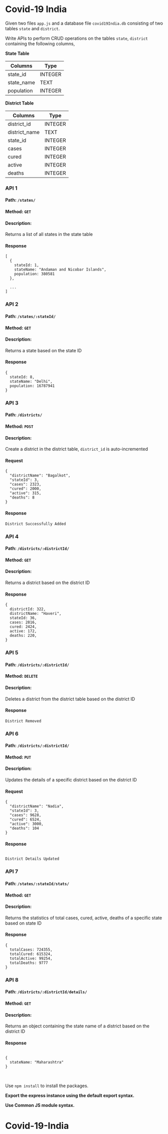 # Covid-19 India

Given two files `app.js` and a database file `covid19India.db` consisting of two tables `state` and `district`.

Write APIs to perform CRUD operations on the tables `state`, `district` containing the following columns,

**State Table**

| Columns    | Type    |
| ---------- | ------- |
| state_id   | INTEGER |
| state_name | TEXT    |
| population | INTEGER |

**District Table**

| Columns       | Type    |
| ------------- | ------- |
| district_id   | INTEGER |
| district_name | TEXT    |
| state_id      | INTEGER |
| cases         | INTEGER |
| cured         | INTEGER |
| active        | INTEGER |
| deaths        | INTEGER |

### API 1

#### Path: `/states/`

#### Method: `GET`

#### Description:

Returns a list of all states in the state table

#### Response

```
[
  {
    stateId: 1,
    stateName: "Andaman and Nicobar Islands",
    population: 380581
  },

  ...
]
```

### API 2

#### Path: `/states/:stateId/`

#### Method: `GET`

#### Description:

Returns a state based on the state ID

#### Response

```
{
  stateId: 8,
  stateName: "Delhi",
  population: 16787941
}
```

### API 3

#### Path: `/districts/`

#### Method: `POST`

#### Description:

Create a district in the district table, `district_id` is auto-incremented

#### Request

```
{
  "districtName": "Bagalkot",
  "stateId": 3,
  "cases": 2323,
  "cured": 2000,
  "active": 315,
  "deaths": 8
}
```

#### Response

```
District Successfully Added
```

### API 4

#### Path: `/districts/:districtId/`

#### Method: `GET`

#### Description:

Returns a district based on the district ID

#### Response

```
{
  districtId: 322,
  districtName: "Haveri",
  stateId: 36,
  cases: 2816,
  cured: 2424,
  active: 172,
  deaths: 220,
}
```

### API 5

#### Path: `/districts/:districtId/`

#### Method: `DELETE`

#### Description:

Deletes a district from the district table based on the district ID

#### Response

```
District Removed

```

### API 6

#### Path: `/districts/:districtId/`

#### Method: `PUT`

#### Description:

Updates the details of a specific district based on the district ID

#### Request

```
{
  "districtName": "Nadia",
  "stateId": 3,
  "cases": 9628,
  "cured": 6524,
  "active": 3000,
  "deaths": 104
}
```

#### Response

```

District Details Updated

```

### API 7

#### Path: `/states/:stateId/stats/`

#### Method: `GET`

#### Description:

Returns the statistics of total cases, cured, active, deaths of a specific state based on state ID

#### Response

```
{
  totalCases: 724355,
  totalCured: 615324,
  totalActive: 99254,
  totalDeaths: 9777
}

```

### API 8

#### Path: `/districts/:districtId/details/`

#### Method: `GET`

#### Description:

Returns an object containing the state name of a district based on the district ID

#### Response

```

{
  stateName: "Maharashtra"
}

```

<br/>

Use `npm install` to install the packages.

**Export the express instance using the default export syntax.**

**Use Common JS module syntax.**
# Covid-19-India
